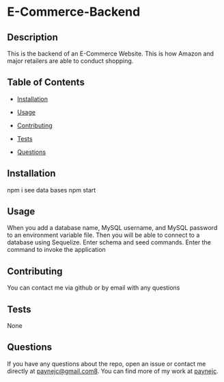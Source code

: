 # E-Commerce-Backend

## Description

This is the backend of an E-Commerce Website. This is how Amazon and major retailers are able to conduct shopping. 
## Table of Contents 
* [Installation](#installation)
* [Usage](#usage)

* [Contributing](#contributing)
* [Tests](#tests)
* [Questions](#questions)


## Installation
npm i
see data bases
npm start
## Usage
When you add a database name, MySQL username, and MySQL password to an environment variable file. Then you will be able to connect to a database using Sequelize. Enter schema and seed commands. Enter the command to invoke the application

## Contributing
You can contact me via github or by email with any questions
## Tests
None
## Questions
If you have any questions about the repo, open an issue or contact me directly at paynejc@gmail.com8. You can find more of my work at [paynejc](https://github.com/paynejc/).

